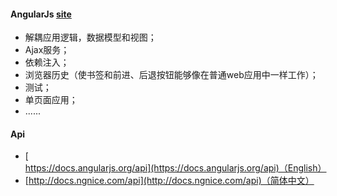 #### AngularJs **[site](https://angularjs.org/)**

- 解耦应用逻辑，数据模型和视图；
- Ajax服务；
- 依赖注入；
- 浏览器历史（使书签和前进、后退按钮能够像在普通web应用中一样工作）；
- 测试；
- 单页面应用；
- ......

#### Api

- [https://docs.angularjs.org/api](https://docs.angularjs.org/api)（English）
- [http://docs.ngnice.com/api](http://docs.ngnice.com/api)（简体中文）

